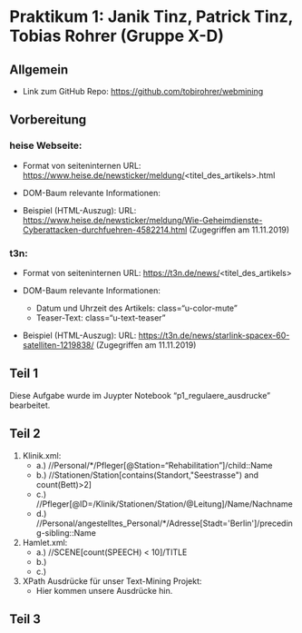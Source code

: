 # Praktikum 1: Janik Tinz, Patrick Tinz, Tobias Rohrer (Gruppe X-D)

## Allgemein
* Link zum GitHub Repo: https://github.com/tobirohrer/webmining 
## Vorbereitung 
### heise Webseite:
* Format von seiteninternen URL:
https://www.heise.de/newsticker/meldung/<titel_des_artikels>.html

* DOM-Baum relevante Informationen:

* Beispiel (HTML-Auszug):
URL: https://www.heise.de/newsticker/meldung/Wie-Geheimdienste-Cyberattacken-durchfuehren-4582214.html (Zugegriffen am 11.11.2019)


### t3n:
* Format von seiteninternen URL:
https://t3n.de/news/<titel_des_artikels>

* DOM-Baum relevante Informationen:
    * Datum und Uhrzeit des Artikels: class=“u-color-mute”  
    * Teaser-Text: class=“u-text-teaser”

* Beispiel (HTML-Auszug):
URL: https://t3n.de/news/starlink-spacex-60-satelliten-1219838/ (Zugegriffen am 11.11.2019)

## Teil 1
Diese Aufgabe wurde im Juypter Notebook “p1_regulaere_ausdrucke” bearbeitet. 

## Teil 2
1. Klinik.xml:
    * a.) //Personal/*/Pfleger[@Station=“Rehabilitation”]/child::Name
    * b.) //Stationen/Station[contains(Standort,"Seestrasse") and count(Bett)>2]
    * c.) //Pfleger[@ID=/Klinik/Stationen/Station/@Leitung]/Name/Nachname
    * d.) //Personal/angestelltes_Personal/*/Adresse[Stadt='Berlin']/preceding-sibling::Name
2. Hamlet.xml:
    * a.) //SCENE[count(SPEECH) < 10]/TITLE
    * b.)
    * c.)
3. XPath Ausdrücke für unser Text-Mining Projekt:   
    * Hier kommen unsere Ausdrücke hin.

## Teil 3

